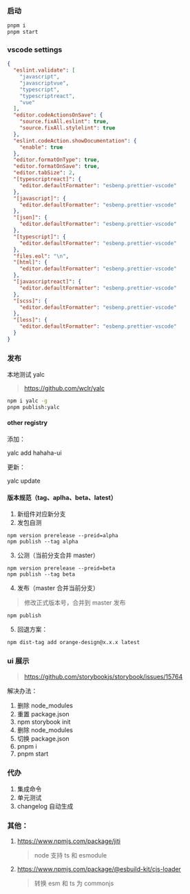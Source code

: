 ### 启动

```bash shell
pnpm i
pnpm start
```

### vscode settings

```json
{
  "eslint.validate": [
    "javascript",
    "javascriptvue",
    "typescript",
    "typescriptreact",
    "vue"
  ],
  "editor.codeActionsOnSave": {
    "source.fixAll.eslint": true,
    "source.fixAll.stylelint": true
  },
  "eslint.codeAction.showDocumentation": {
    "enable": true
  },
  "editor.formatOnType": true,
  "editor.formatOnSave": true,
  "editor.tabSize": 2,
  "[typescriptreact]": {
    "editor.defaultFormatter": "esbenp.prettier-vscode"
  },
  "[javascript]": {
    "editor.defaultFormatter": "esbenp.prettier-vscode"
  },
  "[json]": {
    "editor.defaultFormatter": "esbenp.prettier-vscode"
  },
  "[typescript]": {
    "editor.defaultFormatter": "esbenp.prettier-vscode"
  },
  "files.eol": "\n",
  "[html]": {
    "editor.defaultFormatter": "esbenp.prettier-vscode"
  },
  "[javascriptreact]": {
    "editor.defaultFormatter": "esbenp.prettier-vscode"
  },
  "[scss]": {
    "editor.defaultFormatter": "esbenp.prettier-vscode"
  },
  "[less]": {
    "editor.defaultFormatter": "esbenp.prettier-vscode"
  }
}
```

### 发布

本地测试 yalc

> https://github.com/wclr/yalc

```bash shell
npm i yalc -g
pnpm publish:yalc
```

#### other registry

添加：

yalc add hahaha-ui

更新：

yalc update

#### 版本规范（tag、aplha、beta、latest）

1. 新组件对应新分支
2. 发包自测

```
npm version prerelease --preid=alpha
npm publish --tag alpha
```

3. 公测（当前分支合并 master）

```
npm version prerelease --preid=beta
npm publish --tag beta
```

4. 发布（master 合并当前分支）

> 修改正式版本号，合并到 master 发布

```
npm publish
```

5. 回退方案：

```
npm dist-tag add orange-design@x.x.x latest
```

### ui 展示

> https://github.com/storybookjs/storybook/issues/15764

解决办法：

1. 删除 node_modules
2. 重置 package.json
3. npm storybook init
4. 删除 node_modules
5. 切换 package.json
6. pnpm i
7. pnpm start

### 代办

1. 集成命令
2. 单元测试
3. changelog 自动生成

### 其他：

1. https://www.npmjs.com/package/jiti

   > node 支持 ts 和 esmodule

2. https://www.npmjs.com/package/@esbuild-kit/cjs-loader
   > 转换 esm 和 ts 为 commonjs
